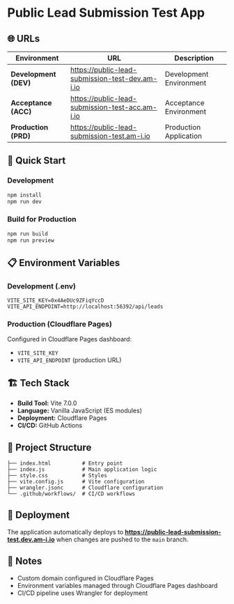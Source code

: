 # Public Lead Submission Test App

## 🌐 URLs

| Environment           | URL                                             | Description             |
| --------------------- | ----------------------------------------------- | ----------------------- |
| **Development (DEV)** | https://public-lead-submission-test-dev.am-i.io | Development Environment |
| **Acceptance (ACC)**  | https://public-lead-submission-test-acc.am-i.io | Acceptance Environment  |
| **Production (PRD)**  | https://public-lead-submission-test.am-i.io     | Production Application  |

## 🚀 Quick Start

### Development

```bash
npm install
npm run dev
```

### Build for Production

```bash
npm run build
npm run preview
```

## 📋 Environment Variables

### Development (.env)

```
VITE_SITE_KEY=0x4AeDUc9ZFiqYccD
VITE_API_ENDPOINT=http://localhost:56392/api/leads
```

### Production (Cloudflare Pages)

Configured in Cloudflare Pages dashboard:

- `VITE_SITE_KEY`
- `VITE_API_ENDPOINT` (production URL)

## 🏗️ Tech Stack

- **Build Tool:** Vite 7.0.0
- **Language:** Vanilla JavaScript (ES modules)
- **Deployment:** Cloudflare Pages
- **CI/CD:** GitHub Actions

## 📁 Project Structure

```
├── index.html          # Entry point
├── index.js            # Main application logic
├── style.css           # Styles
├── vite.config.js      # Vite configuration
├── wrangler.jsonc      # Cloudflare configuration
└── .github/workflows/  # CI/CD workflows
```

## 🔄 Deployment

The application automatically deploys to **https://public-lead-submission-test.dev.am-i.io** when changes are pushed to the `main` branch.

## 📝 Notes

- Custom domain configured in Cloudflare Pages
- Environment variables managed through Cloudflare Pages dashboard
- CI/CD pipeline uses Wrangler for deployment
